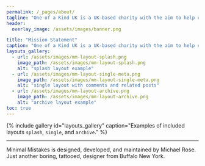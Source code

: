 ```yaml
---
permalink: /_pages/about/
tagline: "One of a Kind UK is a UK-based charity with the aim to help children and young people to reach their potential. We combine approaches from developmental psychology and neuroscience to identify and foster strengths and talents and develop targeted support for difficulties."
header:
  overlay_image: /assets/images/banner.png

title: "Mission Statement"
caption: "One of a Kind UK is a UK-based charity with the aim to help children and young people to reach their potential. We combine approaches from developmental psychology and neuroscience to identify and foster strengths and talents and develop targeted support for difficulties."
layouts_gallery:
  - url: /assets/images/mm-layout-splash.png
    image_path: /assets/images/mm-layout-splash.png
    alt: "splash layout example"
  - url: /assets/images/mm-layout-single-meta.png
    image_path: /assets/images/mm-layout-single-meta.png
    alt: "single layout with comments and related posts"
  - url: /assets/images/mm-layout-archive.png
    image_path: /assets/images/mm-layout-archive.png
    alt: "archive layout example"
toc: true
---
```




{% include gallery id="layouts_gallery" caption="Examples of included layouts `splash`, `single`, and `archive`." %}

<!-- [Install the Theme]({{ "/docs/quick-start-guide/" | relative_url }}){: .btn .btn--success .btn--large} -->

---

Minimal Mistakes is designed, developed, and maintained by Michael Rose. Just another boring, tattooed, designer from Buffalo New York.